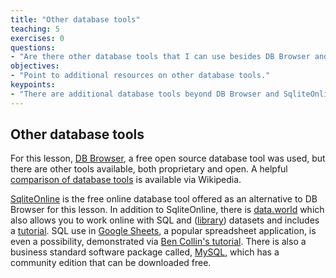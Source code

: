 ```yaml
---
title: "Other database tools"
teaching: 5
exercises: 0
questions:
- "Are there other database tools that I can use besides DB Browser and SqliteOnline?"
objectives:
- "Point to additional resources on other database tools."
keypoints:
- "There are additional database tools beyond DB Browser and SqliteOnline."
---
```


## Other database tools
	
For this lesson, [DB Browser](https://sqlitebrowser.org), a free open source database tool was used, but there are other tools available, both proprietary and open. A helpful [comparison of database tools](https://en.wikipedia.org/wiki/Comparison_of_database_tools) is available via Wikipedia.

[SqliteOnline](https://sqliteonline.com/) is the free online database tool offered as an alternative to DB Browser for this lesson. In addition to SqliteOnline, there is [data.world](https://data.world) which also allows you to work online with SQL and ([library](https://data.world/datasets/library)) datasets and includes a [tutorial](https://docs.data.world/documentation/sql/concepts/basic/intro.html). SQL use in [Google Sheets](https://www.google.com/sheets/about/), a popular spreadsheet application, is even a possibility, demonstrated via [Ben Collin's tutorial](https://www.benlcollins.com/spreadsheets/google-sheets-query-sql/). There is also a business standard software package called, [MySQL](https://dev.mysql.com/downloads/), which has a community edition that can be downloaded free.
